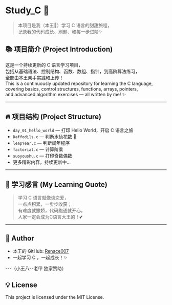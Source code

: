 # Study_C 🚀  
> 本项目是我（本王👑）学习 C 语言的甜甜旅程，  
> 记录我的代码成长、刷题、和每一步进阶✨  

## 📚 项目简介 (Project Introduction)  
这是一个持续更新的 C 语言学习项目，  
包括从基础语法、控制结构、函数、数组、指针，到高阶算法练习，  
全部由本王亲手实践和上传！  
This is a continuously updated repository for learning the C language,  
covering basics, control structures, functions, arrays, pointers,  
and advanced algorithm exercises — all written by me! ✨  

---

## 🔥 项目结构 (Project Structure)  
- `day_01_hello_world` — 打印 Hello World，开启 C 语言之旅  
- `Daffodils.c` — 判断水仙花数 🌸  
- `leapYear.c` — 判断闰年程序  
- `factorial.c` — 计算阶乘  
- `suoyoushu.c` — 打印奇数偶数  
- 更多精彩内容，持续更新中...

---

## 🌈 学习感言 (My Learning Quote)
> 学习 C 语言就像谈恋爱，  
> 一点点积累，一步步收获；  
> 有难度就撒娇，代码跑通就开心，  
> 人家一定会成为C语言大王的！💕  

---

## 👑 Author
- 本王的 GitHub: [Renace007](https://github.com/Renace007)  
- 一起学习 C ，一起成长！✨  

---（小王八--老甲 独家赞助）

## 💡 License  
This project is licensed under the MIT License.  
